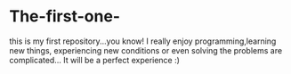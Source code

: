 # The-first-one-


this is my first repository...you know! I really enjoy programming,learning new things, experiencing new conditions or even solving the problems are complicated...
It will be a perfect experience :)
